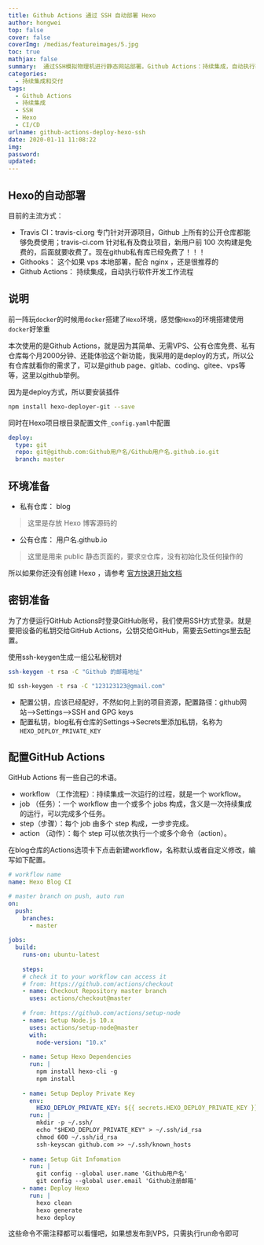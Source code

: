 ```yaml
---
title: Github Actions 通过 SSH 自动部署 Hexo
author: hongwei
top: false
cover: false
coverImg: /medias/featureimages/5.jpg
toc: true
mathjax: false
summary:  通过SSH模拟物理机进行静态网站部署。Github Actions：持续集成，自动执行软件开发工作流程
categories:
  - 持续集成和交付
tags:
  - Github Actions
  - 持续集成
  - SSH
  - Hexo
  - CI/CD
urlname: github-actions-deploy-hexo-ssh
date: 2020-01-11 11:08:22
img:
password:
updated:
---
```


## Hexo的自动部署
目前的主流方式：
- Travis CI：travis-ci.org 专门针对开源项目，Github 上所有的公开仓库都能够免费使用；travis-ci.com 针对私有及商业项目，新用户前 100 次构建是免费的，后面就要收费了。现在github私有库已经免费了！！！
- Githooks： 这个如果 vps 本地部署，配合 nginx ，还是很推荐的
- Github Actions： 持续集成，自动执行软件开发工作流程

## 说明
前一阵玩`docker`的时候用`docker`搭建了`Hexo`环境，感觉像`Hexo`的环境搭建使用`docker`好笨重

本次使用的是Github Actions，就是因为其简单、无需VPS、公有仓库免费、私有仓库每个月2000分钟、还能体验这个新功能，我采用的是deploy的方式，所以公有仓库就看你的需求了，可以是github page、gitlab、coding、gitee、vps等等，这里以github举例。


因为是deploy方式，所以要安装插件
```bash
npm install hexo-deployer-git --save
```
同时在Hexo项目根目录配置文件`_config.yaml`中配置
```yaml
deploy:
  type: git
  repo: git@github.com:Github用户名/Github用户名.github.io.git
  branch: master
```

## 环境准备
- 私有仓库： blog
> 这里是存放 Hexo 博客源码的
- 公有仓库： 用户名.github.io
> 这里是用来 public 静态页面的，要求`空`仓库，没有初始化及任何操作的

所以如果你还没有创建 Hexo ，请参考 [官方快速开始文档](https://hexo.io/zh-cn/docs/)


## 密钥准备
为了方便运行GitHub Actions时登录GitHub账号，我们使用SSH方式登录。就是要把设备的私钥交给GitHub Actions，公钥交给GitHub，需要去Settings里去配置。

使用ssh-keygen生成一组公私秘钥对
```bash
ssh-keygen -t rsa -C "Github 的邮箱地址"

如 ssh-keygen -t rsa -C "123123123@gmail.com"
```
- 配置公钥，应该已经配好，不然如何上到的项目资源，配置路径：github网站-->Settings-->SSH and GPG keys
- 配置私钥，blog私有仓库的Settings->Secrets里添加私钥，名称为`HEXO_DEPLOY_PRIVATE_KEY`


## 配置GitHub Actions
GitHub Actions 有一些自己的术语。
- workflow （工作流程）：持续集成一次运行的过程，就是一个 workflow。
- job （任务）：一个 workflow 由一个或多个 jobs 构成，含义是一次持续集成的运行，可以完成多个任务。
- step（步骤）：每个 job 由多个 step 构成，一步步完成。
- action （动作）：每个 step 可以依次执行一个或多个命令（action）。


在blog仓库的Actions选项卡下点击新建workflow，名称默认或者自定义修改，编写如下配置。

```yaml
# workflow name
name: Hexo Blog CI

# master branch on push, auto run
on: 
  push:
    branches:
      - master
      
jobs:
  build: 
    runs-on: ubuntu-latest 
        
    steps:
    # check it to your workflow can access it
    # from: https://github.com/actions/checkout
    - name: Checkout Repository master branch
      uses: actions/checkout@master 
      
    # from: https://github.com/actions/setup-node  
    - name: Setup Node.js 10.x 
      uses: actions/setup-node@master
      with:
        node-version: "10.x"
    
    - name: Setup Hexo Dependencies
      run: |
        npm install hexo-cli -g
        npm install
    
    - name: Setup Deploy Private Key
      env:
        HEXO_DEPLOY_PRIVATE_KEY: ${{ secrets.HEXO_DEPLOY_PRIVATE_KEY }}
      run: |
        mkdir -p ~/.ssh/
        echo "$HEXO_DEPLOY_PRIVATE_KEY" > ~/.ssh/id_rsa 
        chmod 600 ~/.ssh/id_rsa
        ssh-keyscan github.com >> ~/.ssh/known_hosts
        
    - name: Setup Git Infomation
      run: | 
        git config --global user.name 'Github用户名' 
        git config --global user.email 'Github注册邮箱'
    - name: Deploy Hexo 
      run: |
        hexo clean
        hexo generate 
        hexo deploy
```
这些命令不需注释都可以看懂吧，如果想发布到VPS，只需执行run命令即可